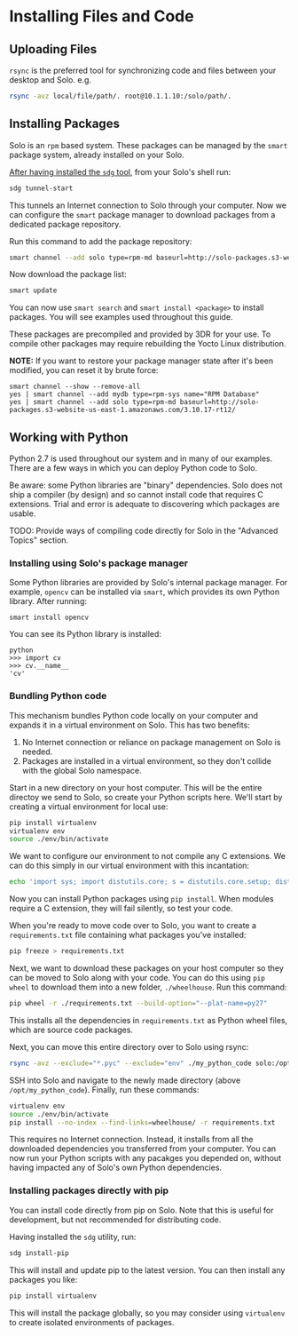 # Installing Files and Code

## Uploading Files

`rsync` is the preferred tool for synchronizing code and files between your desktop and Solo. e.g.

```sh
rsync -avz local/file/path/. root@10.1.1.10:/solo/path/. 
```

## Installing Packages

Solo is an `rpm` based system. These packages can be managed by the `smart` package system, already installed on your Solo.

[After having installed the `sdg` tool](utils.html), from your Solo's shell run:

```sh
sdg tunnel-start
```

This tunnels an Internet connection to Solo through your computer. Now we can configure the `smart` package manager to download packages from a dedicated package repository.

Run this command to add the package repository:

```sh
smart channel --add solo type=rpm-md baseurl=http://solo-packages.s3-website-us-east-1.amazonaws.com/3.10.17-rt12/
```

Now download the package list:

```sh
smart update
```

You can now use `smart search` and `smart install <package>` to install packages. You will see examples used throughout this guide.

These packages are precompiled and provided by 3DR for your use. To compile other packages may require rebuilding the Yocto Linux distribution.

**NOTE:** If you want to restore your package manager state after it's been modified, you can reset it by brute force:

```
smart channel --show --remove-all
yes | smart channel --add mydb type=rpm-sys name="RPM Database" 
yes | smart channel --add solo type=rpm-md baseurl=http://solo-packages.s3-website-us-east-1.amazonaws.com/3.10.17-rt12/
```

## Working with Python

Python 2.7 is used throughout our system and in many of our examples. There are a few ways in which you can deploy Python code to Solo.

Be aware: some Python libraries are "binary" dependencies. Solo does not ship a compiler (by design) and so cannot install code that requires C extensions. Trial and error is adequate to discovering which packages are usable.

TODO: Provide ways of compiling code directly for Solo in the "Advanced Topics" section.

### Installing using Solo's package manager

Some Python libraries are provided by Solo's internal package manager. For example, `opencv` can be installed via `smart`, which provides its own Python library. After running:

```
smart install opencv
```

You can see its Python library is installed:

```
python
>>> import cv
>>> cv.__name__
'cv'
```

### Bundling Python code

This mechanism bundles Python code locally on your computer and expands it in a virtual environment on Solo. This has two benefits:

1. No Internet connection or reliance on package management on Solo is needed.
2. Packages are installed in a virtual environment, so they don't collide with the global Solo namespace.

Start in a new directory on your host computer. This will be the entire directoy we send to Solo, so create your Python scripts here. We'll start by creating a virtual environment for local use:

```sh
pip install virtualenv
virtualenv env
source ./env/bin/activate
```

We want to configure our environment to not compile any C extensions. We can do this simply in our virtual environment with this incantation:

```sh
echo 'import sys; import distutils.core; s = distutils.core.setup; distutils.core.setup = (lambda s: (lambda **kwargs: (kwargs.__setitem__("ext_modules", []), s(**kwargs))))(s)' > env/lib/python2.7/site-packages/distutils.pth
```

Now you can install Python packages using `pip install`. When modules require a C extension, they will fail silently, so test your code.

When you're ready to move code over to Solo, you want to create a `requirements.txt` file containing what packages you've installed:

```sh
pip freeze > requirements.txt
```

Next, we want to download these packages on your host computer so they can be moved to Solo along with your code. You can do this using `pip wheel` to download them into a new folder, `./wheelhouse`. Run this command:

```sh
pip wheel -r ./requirements.txt --build-option="--plat-name=py27"
```

This installs all the dependencies in `requirements.txt` as Python wheel files, which are source code packages.

Next, you can move this entire directory over to Solo using rsync:

```sh
rsync -avz --exclude="*.pyc" --exclude="env" ./my_python_code solo:/opt/my_python_code
```

SSH into Solo and navigate to the newly made directory (above `/opt/my_python_code`). Finally, run these commands:

```sh
virtualenv env
source ./env/bin/activate
pip install --no-index --find-links=wheelhouse/ -r requirements.txt
```

This requires no Internet connection. Instead, it installs from all the downloaded dependencies you transferred from your computer. You can now run your Python scripts with any pacakges you depended on, without having impacted any of Solo's own Python dependencies.


### Installing packages directly with pip

You can install code directly from pip on Solo. Note that this is useful for development, but not recommended for distributing code.

Having installed the `sdg` utility, run:

```sh
sdg install-pip
```

This will install and update pip to the latest version. You can then install any packages you like:

```sh
pip install virtualenv
```

This will install the package globally, so you may consider using `virtualenv` to create isolated environments of packages.
